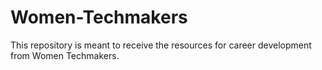 # Women-Techmakers
This repository is meant to receive the resources for career development from Women Techmakers.
